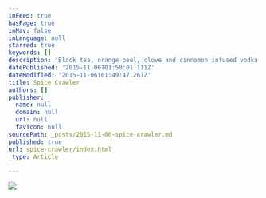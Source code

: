 ```yaml
---
inFeed: true
hasPage: true
inNav: false
inLanguage: null
starred: true
keywords: []
description: 'Black tea, orange peel, clove and cinnamon infused vodka with fresh squeezed orange juice, honey syrup and Angostura bitters. Frozen, with a sugar and nutmeg rim. $7. '
datePublished: '2015-11-06T01:50:01.111Z'
dateModified: '2015-11-06T01:49:47.261Z'
title: Spice Crawler
authors: []
publisher:
  name: null
  domain: null
  url: null
  favicon: null
sourcePath: _posts/2015-11-06-spice-crawler.md
published: true
url: spice-crawler/index.html
_type: Article

---
```

![](https://the-grid-user-content.s3-us-west-2.amazonaws.com/478da94d-693e-48c4-bc2b-756696231022.jpg)